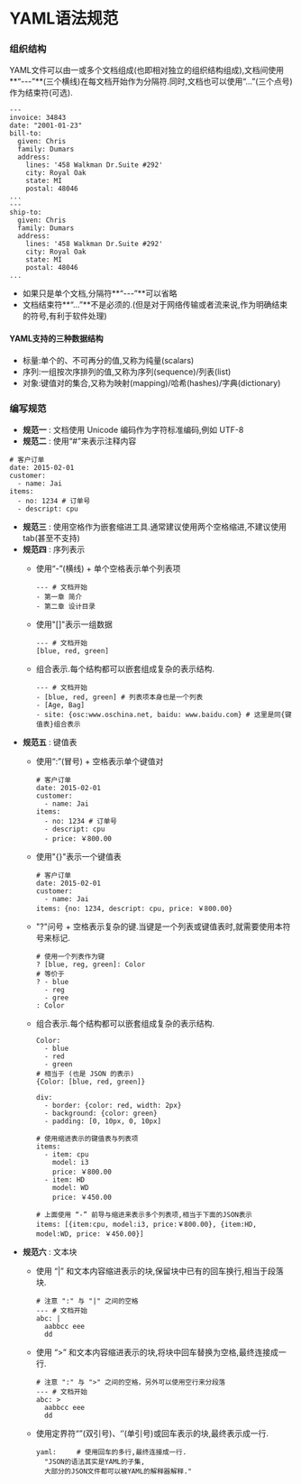 # YAML语法规范

### 组织结构

YAML文件可以由一或多个文档组成\(也即相对独立的组织结构组成\),文档间使用**“---”**\(三个横线\)在每文档开始作为分隔符.同时,文档也可以使用“...”\(三个点号\)作为结束符\(可选\).

```
---
invoice: 34843
date: "2001-01-23"
bill-to:
  given: Chris
  family: Dumars
  address:
    lines: '458 Walkman Dr.Suite #292'
    city: Royal Oak
    state: MI
    postal: 48046
...
---
ship-to:
  given: Chris
  family: Dumars
  address:
    lines: '458 Walkman Dr.Suite #292'
    city: Royal Oak
    state: MI
    postal: 48046
...
```

* 如果只是单个文档,分隔符**“---”**可以省略
* 文档结束符**“...”**不是必须的.\(但是对于网络传输或者流来说,作为明确结束的符号,有利于软件处理\)

#### YAML支持的三种数据结构

* 标量:单个的、不可再分的值,又称为纯量\(scalars\)
* 序列:一组按次序排列的值,又称为序列\(sequence\)/列表\(list\)
* 对象:键值对的集合,又称为映射\(mapping\)/哈希\(hashes\)/字典\(dictionary\)

### 编写规范

* **规范一** : 文档使用 Unicode 编码作为字符标准编码,例如 UTF-8
* **规范二** : 使用“\#”来表示注释内容

```
# 客户订单
date: 2015-02-01
customer:
  - name: Jai
items:
  - no: 1234 # 订单号
  - descript: cpu
```

* **规范三** : 使用空格作为嵌套缩进工具.通常建议使用两个空格缩进,不建议使用tab\(甚至不支持\)
* **规范四** : 序列表示
  * 使用“-”\(横线\) + 单个空格表示单个列表项

    ```
    --- # 文档开始
    - 第一章 简介
    - 第二章 设计目录
    ```

  * 使用"\[\]"表示一组数据

    ```
    --- # 文档开始
    [blue, red, green]
    ```

  * 组合表示.每个结构都可以嵌套组成复杂的表示结构.

    ```
    --- # 文档开始
    - [blue, red, green] # 列表项本身也是一个列表
    - [Age, Bag]
    - site: {osc:www.oschina.net, baidu: www.baidu.com} # 这里是同{键值表}组合表示
    ```
* **规范五** : 键值表
  * 使用“:”\(冒号\) + 空格表示单个键值对

    ```
    # 客户订单
    date: 2015-02-01
    customer:
      - name: Jai
    items:
      - no: 1234 # 订单号
      - descript: cpu
      - price: ￥800.00
    ```

  * 使用"{}"表示一个键值表

    ```
    # 客户订单
    date: 2015-02-01
    customer:
      - name: Jai
    items: {no: 1234, descript: cpu, price: ￥800.00}
    ```

  * "?"问号 + 空格表示复杂的键.当键是一个列表或键值表时,就需要使用本符号来标记.

    ```
    # 使用一个列表作为键
    ? [blue, reg, green]: Color
    # 等价于
    ? - blue
      - reg
      - gree
    : Color
    ```

  * 组合表示.每个结构都可以嵌套组成复杂的表示结构.

    ```
    Color:
      - blue
      - red
      - green
    # 相当于 (也是 JSON 的表示)
    {Color: [blue, red, green]}

    div:
      - border: {color: red, width: 2px}
      - background: {color: green}
      - padding: [0, 10px, 0, 10px]

    # 使用缩进表示的键值表与列表项
    items:
      - item: cpu
        model: i3
        price: ￥800.00
      - item: HD
        model: WD
        price: ￥450.00

    # 上面使用 “-” 前导与缩进来表示多个列表项,相当于下面的JSON表示
    items: [{item:cpu, model:i3, price:￥800.00}, {item:HD, model:WD, price: ￥450.00}]
    ```
* **规范六** : 文本块
  * 使用 “\|” 和文本内容缩进表示的块,保留块中已有的回车换行,相当于段落块.

    ```
    # 注意 ":" 与 "|" 之间的空格
    --- # 文档开始
    abc: |
      aabbcc eee
      dd
    ```

  * 使用 “&gt;” 和文本内容缩进表示的块,将块中回车替换为空格,最终连接成一行.

    ```
    # 注意 ":" 与 ">" 之间的空格，另外可以使用空行来分段落
    --- # 文档开始
    abc: >
      aabbcc eee
      dd
    ```

  * 使用定界符“”\(双引号\)、‘’\(单引号\)或回车表示的块,最终表示成一行.

    ```
    yaml:     # 使用回车的多行,最终连接成一行.
      "JSON的语法其实是YAML的子集,
      大部分的JSON文件都可以被YAML的解释器解释."
    ```





